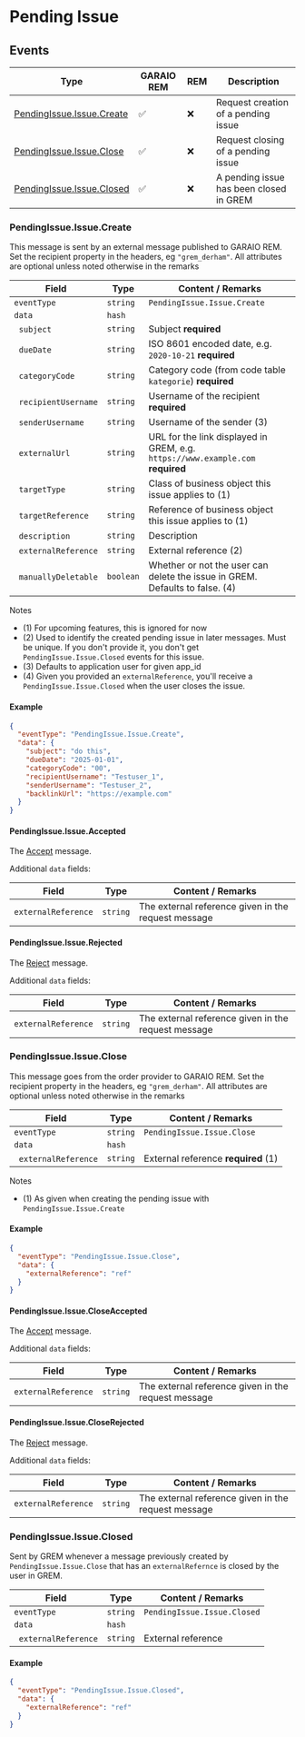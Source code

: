 # Pending Issue

## Events

| Type                                                  | GARAIO REM         | REM | Description                             |
| ----------------------------------------------------- | ------------------ | --- | --------------------------------------- |
| [PendingIssue.Issue.Create](#pendingissueissuecreate) | :white_check_mark: | :x: | Request creation of a pending issue     |
| [PendingIssue.Issue.Close](#pendingissueissueclose)   | :white_check_mark: | :x: | Request closing of a pending issue      |
| [PendingIssue.Issue.Closed](#pendingissueissueclosed) | :white_check_mark: | :x: | A pending issue has been closed in GREM |

### PendingIssue.Issue.Create

This message is sent by an external message published to GARAIO REM. Set the recipient property in the headers, eg `"grem_derham"`. All attributes are optional unless noted otherwise in the remarks

| Field                           | Type      | Content / Remarks                                                               |
| ------------------------------- | --------- | ------------------------------------------------------------------------------- |
| `eventType`                     | `string`  | `PendingIssue.Issue.Create`                                                     |
| `data`                          | `hash`    |                                                                                 |
| &nbsp;&nbsp;`subject`           | `string`  | Subject **required**                                                            |
| &nbsp;&nbsp;`dueDate`           | `string`  | ISO 8601 encoded date, e.g. `2020-10-21` **required**                           |
| &nbsp;&nbsp;`categoryCode`      | `string`  | Category code (from code table `kategorie`) **required**                        |
| &nbsp;&nbsp;`recipientUsername` | `string`  | Username of the recipient **required**                                          |
| &nbsp;&nbsp;`senderUsername`    | `string`  | Username of the sender (3)                                                      |
| &nbsp;&nbsp;`externalUrl`       | `string`  | URL for the link displayed in GREM, e.g. `https://www.example.com` **required** |
| &nbsp;&nbsp;`targetType`        | `string`  | Class of business object this issue applies to (1)                              |
| &nbsp;&nbsp;`targetReference`   | `string`  | Reference of business object this issue applies to (1)                          |
| &nbsp;&nbsp;`description`       | `string`  | Description                                                                     |
| &nbsp;&nbsp;`externalReference` | `string`  | External reference (2)                                                          |
| &nbsp;&nbsp;`manuallyDeletable` | `boolean` | Whether or not the user can delete the issue in GREM. Defaults to false. (4)    |

Notes

* (1) For upcoming features, this is ignored for now
* (2) Used to identify the created pending issue in later messages. Must be unique.
  If you don't provide it, you don't get `PendingIssue.Issue.Closed` events for this issue.
* (3) Defaults to application user for given app_id
* (4) Given you provided an `externalReference`, you'll receive a `PendingIssue.Issue.Closed` when the user closes the issue.

#### Example

```json
{
  "eventType": "PendingIssue.Issue.Create",
  "data": {
    "subject": "do this",
    "dueDate": "2025-01-01",
    "categoryCode": "00",
    "recipientUsername": "Testuser_1",
    "senderUsername": "Testuser_2",
    "backlinkUrl": "https://example.com"
  }
}
```

#### PendingIssue.Issue.Accepted

The [Accept](./result_messages.md#accepted-message) message.

Additional `data` fields:

| Field               | Type     | Content / Remarks                                   |
| ------------------- | -------- | --------------------------------------------------- |
| `externalReference` | `string` | The external reference given in the request message |

#### PendingIssue.Issue.Rejected

The [Reject](./result_messages.md#rejected-message) message.

Additional `data` fields:

| Field               | Type     | Content / Remarks                                   |
| ------------------- | -------- | --------------------------------------------------- |
| `externalReference` | `string` | The external reference given in the request message |

### PendingIssue.Issue.Close

This message goes from the order provider to GARAIO REM. Set the recipient property in the headers, eg `"grem_derham"`. All attributes are optional unless noted otherwise in the remarks

| Field                           | Type     | Content / Remarks                     |
| ------------------------------- | -------- | ------------------------------------- |
| `eventType`                     | `string` | `PendingIssue.Issue.Close`            |
| `data`                          | `hash`   |                                       |
| &nbsp;&nbsp;`externalReference` | `string` | External reference  **required**  (1) |

Notes

* (1) As given when creating the pending issue with `PendingIssue.Issue.Create`

#### Example

```json
{
  "eventType": "PendingIssue.Issue.Close",
  "data": {
    "externalReference": "ref"
  }
}
```

#### PendingIssue.Issue.CloseAccepted

The [Accept](./result_messages.md#accepted-message) message.

Additional `data` fields:

| Field               | Type     | Content / Remarks                                   |
| ------------------- | -------- | --------------------------------------------------- |
| `externalReference` | `string` | The external reference given in the request message |

#### PendingIssue.Issue.CloseRejected

The [Reject](./result_messages.md#rejected-message) message.

Additional `data` fields:

| Field               | Type     | Content / Remarks                                   |
| ------------------- | -------- | --------------------------------------------------- |
| `externalReference` | `string` | The external reference given in the request message |

### PendingIssue.Issue.Closed

Sent by GREM whenever a message previously created by `PendingIssue.Issue.Close` that has an `externalRefernce` is closed by the user in GREM.

| Field                           | Type     | Content / Remarks           |
| ------------------------------- | -------- | --------------------------- |
| `eventType`                     | `string` | `PendingIssue.Issue.Closed` |
| `data`                          | `hash`   |                             |
| &nbsp;&nbsp;`externalReference` | `string` | External reference          |

#### Example

```json
{
  "eventType": "PendingIssue.Issue.Closed",
  "data": {
    "externalReference": "ref"
  }
}
```
